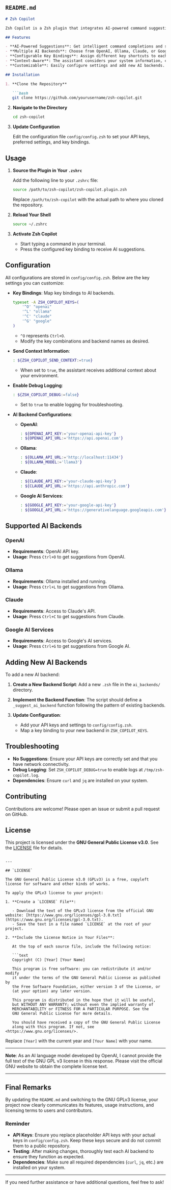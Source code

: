 ## `README.md`

```markdown
# Zsh Copilot

Zsh Copilot is a Zsh plugin that integrates AI-powered command suggestions directly into your terminal. It supports multiple AI backends, including OpenAI, Ollama, Claude, and Google's AI services, allowing you to choose the best assistant for your needs.

## Features

- **AI-Powered Suggestions**: Get intelligent command completions and suggestions as you type.
- **Multiple AI Backends**: Choose from OpenAI, Ollama, Claude, or Google AI services.
- **Configurable Key Bindings**: Assign different key shortcuts to each AI backend for quick access.
- **Context-Aware**: The assistant considers your system information, current directory, and shell environment to provide relevant suggestions.
- **Customizable**: Easily configure settings and add new AI backends.

## Installation

1. **Clone the Repository**

   ```bash
   git clone https://github.com/yourusername/zsh-copilot.git
   ```

2. **Navigate to the Directory**

   ```bash
   cd zsh-copilot
   ```

3. **Update Configuration**

   Edit the configuration file `config/config.zsh` to set your API keys, preferred settings, and key bindings.

## Usage

1. **Source the Plugin in Your `.zshrc`**

   Add the following line to your `.zshrc` file:

   ```zsh
   source /path/to/zsh-copilot/zsh-copilot.plugin.zsh
   ```

   Replace `/path/to/zsh-copilot` with the actual path to where you cloned the repository.

2. **Reload Your Shell**

   ```bash
   source ~/.zshrc
   ```

3. **Activate Zsh Copilot**

   - Start typing a command in your terminal.
   - Press the configured key binding to receive AI suggestions.

## Configuration

All configurations are stored in `config/config.zsh`. Below are the key settings you can customize:

- **Key Bindings**: Map key bindings to AI backends.

  ```zsh
  typeset -A ZSH_COPILOT_KEYS=(
      '^O' "openai"
      '^L' "ollama"
      '^C' "claude"
      '^G' "google"
  )
  ```

  - `^O` represents `Ctrl+O`.
  - Modify the key combinations and backend names as desired.

- **Send Context Information**:

  ```zsh
  : ${ZSH_COPILOT_SEND_CONTEXT:=true}
  ```

  - When set to `true`, the assistant receives additional context about your environment.

- **Enable Debug Logging**:

  ```zsh
  : ${ZSH_COPILOT_DEBUG:=false}
  ```

  - Set to `true` to enable logging for troubleshooting.

- **AI Backend Configurations**:

  - **OpenAI**:

    ```zsh
    : ${OPENAI_API_KEY:='your-openai-api-key'}
    : ${OPENAI_API_URL:='https://api.openai.com'}
    ```

  - **Ollama**:

    ```zsh
    : ${OLLAMA_API_URL:='http://localhost:11434'}
    : ${OLLAMA_MODEL:='llama3'}
    ```

  - **Claude**:

    ```zsh
    : ${CLAUDE_API_KEY:='your-claude-api-key'}
    : ${CLAUDE_API_URL:='https://api.anthropic.com'}
    ```

  - **Google AI Services**:

    ```zsh
    : ${GOOGLE_API_KEY:='your-google-api-key'}
    : ${GOOGLE_API_URL:='https://generativelanguage.googleapis.com'}
    ```

## Supported AI Backends

### OpenAI

- **Requirements**: OpenAI API key.
- **Usage**: Press `Ctrl+O` to get suggestions from OpenAI.

### Ollama

- **Requirements**: Ollama installed and running.
- **Usage**: Press `Ctrl+L` to get suggestions from Ollama.

### Claude

- **Requirements**: Access to Claude's API.
- **Usage**: Press `Ctrl+C` to get suggestions from Claude.

### Google AI Services

- **Requirements**: Access to Google's AI services.
- **Usage**: Press `Ctrl+G` to get suggestions from Google AI.

## Adding New AI Backends

To add a new AI backend:

1. **Create a New Backend Script**: Add a new `.zsh` file in the `ai_backends/` directory.

2. **Implement the Backend Function**: The script should define a `_suggest_ai_backend` function following the pattern of existing backends.

3. **Update Configuration**:

   - Add your API keys and settings to `config/config.zsh`.
   - Map a key binding to your new backend in `ZSH_COPILOT_KEYS`.

## Troubleshooting

- **No Suggestions**: Ensure your API keys are correctly set and that you have network connectivity.
- **Debug Logging**: Set `ZSH_COPILOT_DEBUG=true` to enable logs at `/tmp/zsh-copilot.log`.
- **Dependencies**: Ensure `curl` and `jq` are installed on your system.

## Contributing

Contributions are welcome! Please open an issue or submit a pull request on GitHub.

## License

This project is licensed under the **GNU General Public License v3.0**. See the [LICENSE](LICENSE) file for details.

```

---

## `LICENSE`

The GNU General Public License v3.0 (GPLv3) is a free, copyleft license for software and other kinds of works.

To apply the GPLv3 license to your project:

1. **Create a `LICENSE` File**:

   - Download the text of the GPLv3 license from the official GNU website: [https://www.gnu.org/licenses/gpl-3.0.txt](https://www.gnu.org/licenses/gpl-3.0.txt).
   - Save the text in a file named `LICENSE` at the root of your project.

2. **Include the License Notice in Your Files**:

   At the top of each source file, include the following notice:

   ```text
   Copyright (C) [Year] [Your Name]

   This program is free software: you can redistribute it and/or modify
   it under the terms of the GNU General Public License as published by
   the Free Software Foundation, either version 3 of the License, or
   (at your option) any later version.

   This program is distributed in the hope that it will be useful,
   but WITHOUT ANY WARRANTY; without even the implied warranty of
   MERCHANTABILITY or FITNESS FOR A PARTICULAR PURPOSE. See the
   GNU General Public License for more details.

   You should have received a copy of the GNU General Public License
   along with this program. If not, see <https://www.gnu.org/licenses/>.
   ```

   Replace `[Year]` with the current year and `[Your Name]` with your name.

---

**Note**: As an AI language model developed by OpenAI, I cannot provide the full text of the GNU GPL v3 license in this response. Please visit the official GNU website to obtain the complete license text.

---

## Final Remarks

By updating the `README.md` and switching to the GNU GPLv3 license, your project now clearly communicates its features, usage instructions, and licensing terms to users and contributors.

### Reminder

- **API Keys**: Ensure you replace placeholder API keys with your actual keys in `config/config.zsh`. Keep these keys secure and do not commit them to a public repository.
- **Testing**: After making changes, thoroughly test each AI backend to ensure they function as expected.
- **Dependencies**: Make sure all required dependencies (`curl`, `jq`, etc.) are installed on your system.

---

If you need further assistance or have additional questions, feel free to ask!